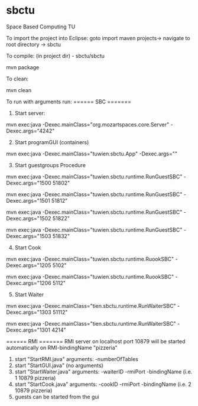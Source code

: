 sbctu
=====

Space Based Computing TU

To import the project into Eclipse:
goto import maven projects-> navigate to root directory -> sbctu





To compile: (in project dir) - sbctu/sbctu

mvn package



To clean:

mvn clean



To run with arguments run:
====== SBC =======
1. Start server:

mvn exec:java -Dexec.mainClass="org.mozartspaces.core.Server" -Dexec.args="4242"


2. Start programGUI (containers)

mvn exec:java -Dexec.mainClass="tuwien.sbctu.App" -Dexec.args=""


3. Start guestgroups Procedure

mvn exec:java -Dexec.mainClass="tuwien.sbctu.runtime.RunGuestSBC" -Dexec.args="1500 51802"

mvn exec:java -Dexec.mainClass="tuwien.sbctu.runtime.RunGuestSBC" -Dexec.args="1501 51812"

mvn exec:java -Dexec.mainClass="tuwien.sbctu.runtime.RunGuestSBC" -Dexec.args="1502 51822"

mvn exec:java -Dexec.mainClass="tuwien.sbctu.runtime.RunGuestSBC" -Dexec.args="1503 51832"


4. Start Cook


mvn exec:java -Dexec.mainClass="tuwien.sbctu.runtime.RuookSBC" -Dexec.args="1205 5102"

mvn exec:java -Dexec.mainClass="tuwien.sbctu.runtime.RuookSBC" -Dexec.args="1206 5112"




5. Start Waiter


mvn exec:java -Dexec.mainClass="tien.sbctu.runtime.RunWaiterSBC" -Dexec.args="1303 51112"


mvn exec:java -Dexec.mainClass="tien.sbctu.runtime.RunWaiterSBC" -Dexec.args="1301 4214"




====== RMI =======
RMI server on localhost port 10879 will be started automatically on RMI-bindingName "pizzeria"

1. start "StartRMI.java" arguments: -numberOfTables
2. start "StartGUI.java" (no arguments)
3. start "StartWaiter.java" arguments: -waiterID -rmiPort -bindingName (i.e. 1 10879 pizzeria)
4. start "StartCook.java" arguments: -cookID -rmiPort -bindingName (i.e. 2 10879 pizzeria)
5. guests can be started from the gui





